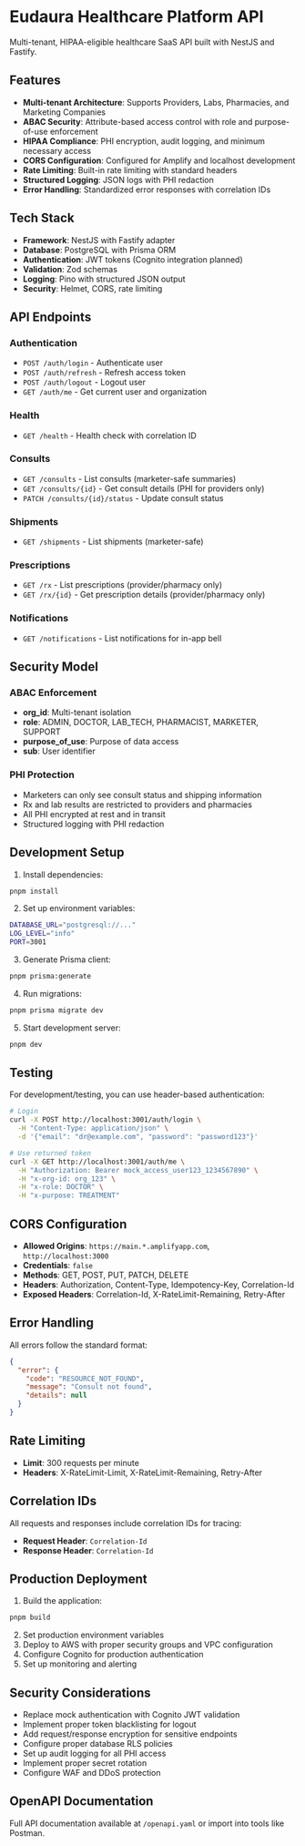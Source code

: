 # Eudaura Healthcare Platform API

Multi-tenant, HIPAA-eligible healthcare SaaS API built with NestJS and Fastify.

## Features

- **Multi-tenant Architecture**: Supports Providers, Labs, Pharmacies, and Marketing Companies
- **ABAC Security**: Attribute-based access control with role and purpose-of-use enforcement
- **HIPAA Compliance**: PHI encryption, audit logging, and minimum necessary access
- **CORS Configuration**: Configured for Amplify and localhost development
- **Rate Limiting**: Built-in rate limiting with standard headers
- **Structured Logging**: JSON logs with PHI redaction
- **Error Handling**: Standardized error responses with correlation IDs

## Tech Stack

- **Framework**: NestJS with Fastify adapter
- **Database**: PostgreSQL with Prisma ORM
- **Authentication**: JWT tokens (Cognito integration planned)
- **Validation**: Zod schemas
- **Logging**: Pino with structured JSON output
- **Security**: Helmet, CORS, rate limiting

## API Endpoints

### Authentication
- `POST /auth/login` - Authenticate user
- `POST /auth/refresh` - Refresh access token
- `POST /auth/logout` - Logout user
- `GET /auth/me` - Get current user and organization

### Health
- `GET /health` - Health check with correlation ID

### Consults
- `GET /consults` - List consults (marketer-safe summaries)
- `GET /consults/{id}` - Get consult details (PHI for providers only)
- `PATCH /consults/{id}/status` - Update consult status

### Shipments
- `GET /shipments` - List shipments (marketer-safe)

### Prescriptions
- `GET /rx` - List prescriptions (provider/pharmacy only)
- `GET /rx/{id}` - Get prescription details (provider/pharmacy only)

### Notifications
- `GET /notifications` - List notifications for in-app bell

## Security Model

### ABAC Enforcement
- **org_id**: Multi-tenant isolation
- **role**: ADMIN, DOCTOR, LAB_TECH, PHARMACIST, MARKETER, SUPPORT
- **purpose_of_use**: Purpose of data access
- **sub**: User identifier

### PHI Protection
- Marketers can only see consult status and shipping information
- Rx and lab results are restricted to providers and pharmacies
- All PHI encrypted at rest and in transit
- Structured logging with PHI redaction

## Development Setup

1. Install dependencies:
```bash
pnpm install
```

2. Set up environment variables:
```bash
DATABASE_URL="postgresql://..."
LOG_LEVEL="info"
PORT=3001
```

3. Generate Prisma client:
```bash
pnpm prisma:generate
```

4. Run migrations:
```bash
pnpm prisma migrate dev
```

5. Start development server:
```bash
pnpm dev
```

## Testing

For development/testing, you can use header-based authentication:

```bash
# Login
curl -X POST http://localhost:3001/auth/login \
  -H "Content-Type: application/json" \
  -d '{"email": "dr@example.com", "password": "password123"}'

# Use returned token
curl -X GET http://localhost:3001/auth/me \
  -H "Authorization: Bearer mock_access_user123_1234567890" \
  -H "x-org-id: org_123" \
  -H "x-role: DOCTOR" \
  -H "x-purpose: TREATMENT"
```

## CORS Configuration

- **Allowed Origins**: `https://main.*.amplifyapp.com`, `http://localhost:3000`
- **Credentials**: `false`
- **Methods**: GET, POST, PUT, PATCH, DELETE
- **Headers**: Authorization, Content-Type, Idempotency-Key, Correlation-Id
- **Exposed Headers**: Correlation-Id, X-RateLimit-Remaining, Retry-After

## Error Handling

All errors follow the standard format:

```json
{
  "error": {
    "code": "RESOURCE_NOT_FOUND",
    "message": "Consult not found",
    "details": null
  }
}
```

## Rate Limiting

- **Limit**: 300 requests per minute
- **Headers**: X-RateLimit-Limit, X-RateLimit-Remaining, Retry-After

## Correlation IDs

All requests and responses include correlation IDs for tracing:

- **Request Header**: `Correlation-Id`
- **Response Header**: `Correlation-Id`

## Production Deployment

1. Build the application:
```bash
pnpm build
```

2. Set production environment variables
3. Deploy to AWS with proper security groups and VPC configuration
4. Configure Cognito for production authentication
5. Set up monitoring and alerting

## Security Considerations

- Replace mock authentication with Cognito JWT validation
- Implement proper token blacklisting for logout
- Add request/response encryption for sensitive endpoints
- Configure proper database RLS policies
- Set up audit logging for all PHI access
- Implement proper secret rotation
- Configure WAF and DDoS protection

## OpenAPI Documentation

Full API documentation available at `/openapi.yaml` or import into tools like Postman.
